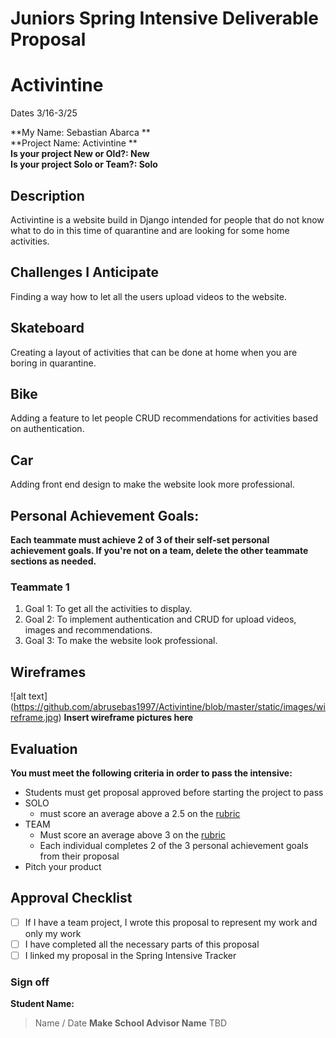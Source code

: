 # Juniors Spring Intensive Deliverable Proposal
# Activintine

Dates 3/16-3/25

**My Name: Sebastian Abarca **<br>
**Project Name: Activintine **<br>
**Is your project New or Old?: New**<br>
**Is your project Solo or Team?: Solo**<br>

## Description

Activintine is a website build in Django intended for people that do not know what to do in this time of quarantine and are looking for some home activities.
## Challenges I Anticipate

Finding a way how to let all the users upload videos to the website.

## Skateboard
Creating a layout of activities that can be done at home when you are boring in quarantine.

## Bike
Adding a feature to let people CRUD recommendations for activities based on authentication.

## Car
Adding front end design to make the website look more professional.

## Personal Achievement Goals:

**Each teammate must achieve 2 of 3 of their self-set personal achievement goals. If you're not on a team, delete the other teammate sections as needed.**

### Teammate 1

1. Goal 1:
To get all the activities to display.
1. Goal 2:
To implement authentication and CRUD for upload videos, images and recommendations.
1. Goal 3:
To make the website look professional.


## Wireframes

![alt text]
(https://github.com/abrusebas1997/Activintine/blob/master/static/images/wireframe.jpg)
**Insert wireframe pictures here**


## Evaluation

**You must meet the following criteria in order to pass the intensive:**

- Students must get proposal approved before starting the project to pass
- SOLO
   - must score an average above a 2.5 on the [rubric]
- TEAM
   - Must score an average above 3 on the [rubric]
   - Each individual completes 2 of the 3 personal achievement goals from their proposal
- Pitch your product

[rubric]:https://docs.google.com/document/d/1IOQDmohLBEBT-hyr-2vgw1mbZUNsq3fHxVfH0oRmVt0/edit


## Approval Checklist
- [ ] If I have a team project, I wrote this proposal to represent my work and only my work
- [ ] I have completed all the necessary parts of this proposal
- [ ] I linked my proposal in the Spring Intensive Tracker

### Sign off

**Student Name:**               
> Name / Date
**Make School Advisor Name**
> TBD
